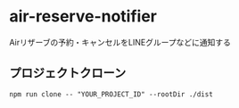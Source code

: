 # air-reserve-notifier
Airリザーブの予約・キャンセルをLINEグループなどに通知する

## プロジェクトクローン
`npm run clone -- "YOUR_PROJECT_ID" --rootDir ./dist`
